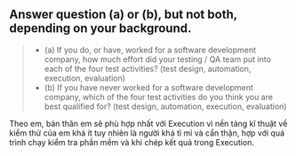 ## Answer question (a) or (b), but not both, depending on your background.
> - (a) If you do, or have, worked for a software development company, how much effort did your testing / QA team put into each of the four test activities? (test design, automation, execution, evaluation)
> - (b) If you have never worked for a software development company, which of the four test activities do you think you are best qualified for? (test design, automation, execution, evaluation)

Theo em, bản thân em sẽ phù hợp nhất với Execution vì nền tảng kĩ thuật về kiểm thử của em khá ít tuy nhiên là người khá tỉ mỉ và cẩn thận, hợp với quá trình chạy kiểm tra phần mềm và khi chép kết quả trong Execution.

